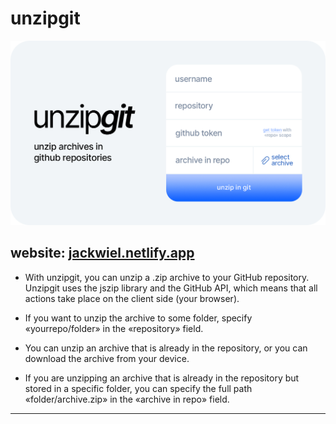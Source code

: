 # unzipgit
<img src="https://github.com/unzipgit/unzipgit.github.io/raw/main/images/unzippriview.png" width="1000" />

website: [jackwiel.netlify.app](https://jackwiel.netlify.app)
--- 
- With unzipgit, you can unzip a .zip archive to your GitHub repository. Unzipgit uses the jszip library and the GitHub API, which means that all actions take place on the client side (your browser).

- If you want to unzip the archive to some folder, specify «yourrepo/folder» in the «repository» field.

- You can unzip an archive that is already in the repository, or you can download the archive from your device.

- If you are unzipping an archive that is already in the repository but stored in a specific folder, you can specify the full path «folder/archive.zip» in the «archive in repo» field.
***
